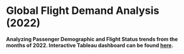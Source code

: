# Global Flight Demand Analysis (2022)

**Analyzing Passenger Demographic and Flight Status trends from the months of 2022. Interactive Tableau dashboard can be found [here]([link-to-your-dashboard](https://public.tableau.com/views/Airline-Project/Dashboard1?:language=en-US&:sid=&:display_count=n&:origin=viz_share_link)).**


